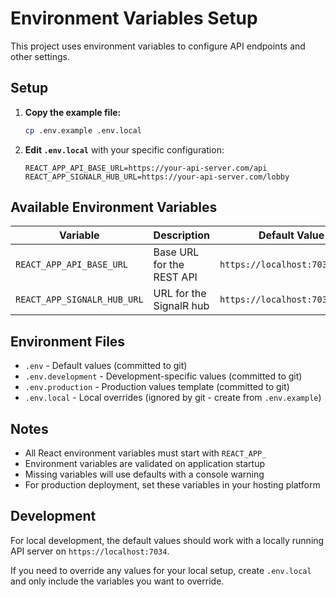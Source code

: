 # Environment Variables Setup

This project uses environment variables to configure API endpoints and other settings.

## Setup

1. **Copy the example file:**
   ```bash
   cp .env.example .env.local
   ```

2. **Edit `.env.local`** with your specific configuration:
   ```env
   REACT_APP_API_BASE_URL=https://your-api-server.com/api
   REACT_APP_SIGNALR_HUB_URL=https://your-api-server.com/lobby
   ```

## Available Environment Variables

| Variable | Description | Default Value |
|----------|-------------|---------------|
| `REACT_APP_API_BASE_URL` | Base URL for the REST API | `https://localhost:7034/api` |
| `REACT_APP_SIGNALR_HUB_URL` | URL for the SignalR hub | `https://localhost:7034/lobby` |

## Environment Files

- `.env` - Default values (committed to git)
- `.env.development` - Development-specific values (committed to git)
- `.env.production` - Production values template (committed to git)
- `.env.local` - Local overrides (ignored by git - create from `.env.example`)

## Notes

- All React environment variables must start with `REACT_APP_`
- Environment variables are validated on application startup
- Missing variables will use defaults with a console warning
- For production deployment, set these variables in your hosting platform

## Development

For local development, the default values should work with a locally running API server on `https://localhost:7034`.

If you need to override any values for your local setup, create `.env.local` and only include the variables you want to override.
